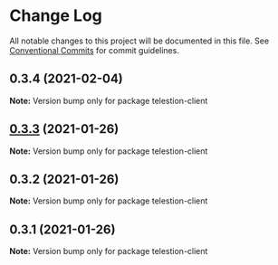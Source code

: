 # Change Log

All notable changes to this project will be documented in this file.
See [Conventional Commits](https://conventionalcommits.org) for commit guidelines.

## 0.3.4 (2021-02-04)

**Note:** Version bump only for package telestion-client





## [0.3.3](https://github.com/TelestionTeam/telestion-client/compare/v0.3.2...v0.3.3) (2021-01-26)

**Note:** Version bump only for package telestion-client

## 0.3.2 (2021-01-26)

**Note:** Version bump only for package telestion-client

## 0.3.1 (2021-01-26)

**Note:** Version bump only for package telestion-client
